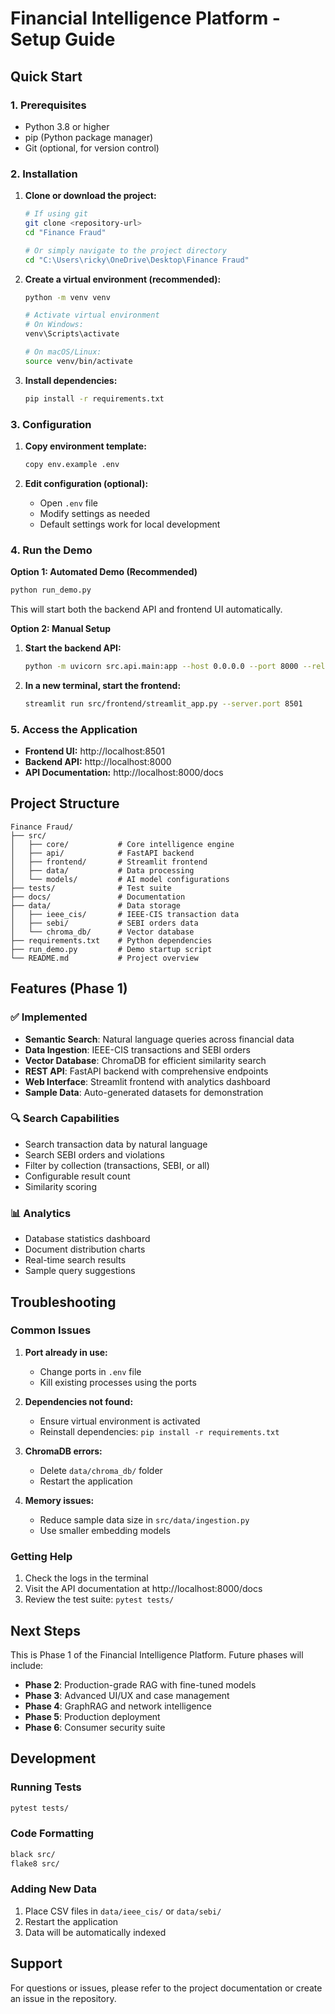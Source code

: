 # Financial Intelligence Platform - Setup Guide

## Quick Start

### 1. Prerequisites

- Python 3.8 or higher
- pip (Python package manager)
- Git (optional, for version control)

### 2. Installation

1. **Clone or download the project:**
   ```bash
   # If using git
   git clone <repository-url>
   cd "Finance Fraud"
   
   # Or simply navigate to the project directory
   cd "C:\Users\ricky\OneDrive\Desktop\Finance Fraud"
   ```

2. **Create a virtual environment (recommended):**
   ```bash
   python -m venv venv
   
   # Activate virtual environment
   # On Windows:
   venv\Scripts\activate
   
   # On macOS/Linux:
   source venv/bin/activate
   ```

3. **Install dependencies:**
   ```bash
   pip install -r requirements.txt
   ```

### 3. Configuration

1. **Copy environment template:**
   ```bash
   copy env.example .env
   ```

2. **Edit configuration (optional):**
   - Open `.env` file
   - Modify settings as needed
   - Default settings work for local development

### 4. Run the Demo

**Option 1: Automated Demo (Recommended)**
```bash
python run_demo.py
```

This will start both the backend API and frontend UI automatically.

**Option 2: Manual Setup**

1. **Start the backend API:**
   ```bash
   python -m uvicorn src.api.main:app --host 0.0.0.0 --port 8000 --reload
   ```

2. **In a new terminal, start the frontend:**
   ```bash
   streamlit run src/frontend/streamlit_app.py --server.port 8501
   ```

### 5. Access the Application

- **Frontend UI:** http://localhost:8501
- **Backend API:** http://localhost:8000
- **API Documentation:** http://localhost:8000/docs

## Project Structure

```
Finance Fraud/
├── src/
│   ├── core/           # Core intelligence engine
│   ├── api/            # FastAPI backend
│   ├── frontend/       # Streamlit frontend
│   ├── data/           # Data processing
│   └── models/         # AI model configurations
├── tests/              # Test suite
├── docs/               # Documentation
├── data/               # Data storage
│   ├── ieee_cis/       # IEEE-CIS transaction data
│   ├── sebi/           # SEBI orders data
│   └── chroma_db/      # Vector database
├── requirements.txt    # Python dependencies
├── run_demo.py         # Demo startup script
└── README.md           # Project overview
```

## Features (Phase 1)

### ✅ Implemented
- **Semantic Search**: Natural language queries across financial data
- **Data Ingestion**: IEEE-CIS transactions and SEBI orders
- **Vector Database**: ChromaDB for efficient similarity search
- **REST API**: FastAPI backend with comprehensive endpoints
- **Web Interface**: Streamlit frontend with analytics dashboard
- **Sample Data**: Auto-generated datasets for demonstration

### 🔍 Search Capabilities
- Search transaction data by natural language
- Search SEBI orders and violations
- Filter by collection (transactions, SEBI, or all)
- Configurable result count
- Similarity scoring

### 📊 Analytics
- Database statistics dashboard
- Document distribution charts
- Real-time search results
- Sample query suggestions

## Troubleshooting

### Common Issues

1. **Port already in use:**
   - Change ports in `.env` file
   - Kill existing processes using the ports

2. **Dependencies not found:**
   - Ensure virtual environment is activated
   - Reinstall dependencies: `pip install -r requirements.txt`

3. **ChromaDB errors:**
   - Delete `data/chroma_db/` folder
   - Restart the application

4. **Memory issues:**
   - Reduce sample data size in `src/data/ingestion.py`
   - Use smaller embedding models

### Getting Help

1. Check the logs in the terminal
2. Visit the API documentation at http://localhost:8000/docs
3. Review the test suite: `pytest tests/`

## Next Steps

This is Phase 1 of the Financial Intelligence Platform. Future phases will include:

- **Phase 2**: Production-grade RAG with fine-tuned models
- **Phase 3**: Advanced UI/UX and case management
- **Phase 4**: GraphRAG and network intelligence
- **Phase 5**: Production deployment
- **Phase 6**: Consumer security suite

## Development

### Running Tests
```bash
pytest tests/
```

### Code Formatting
```bash
black src/
flake8 src/
```

### Adding New Data
1. Place CSV files in `data/ieee_cis/` or `data/sebi/`
2. Restart the application
3. Data will be automatically indexed

## Support

For questions or issues, please refer to the project documentation or create an issue in the repository.
